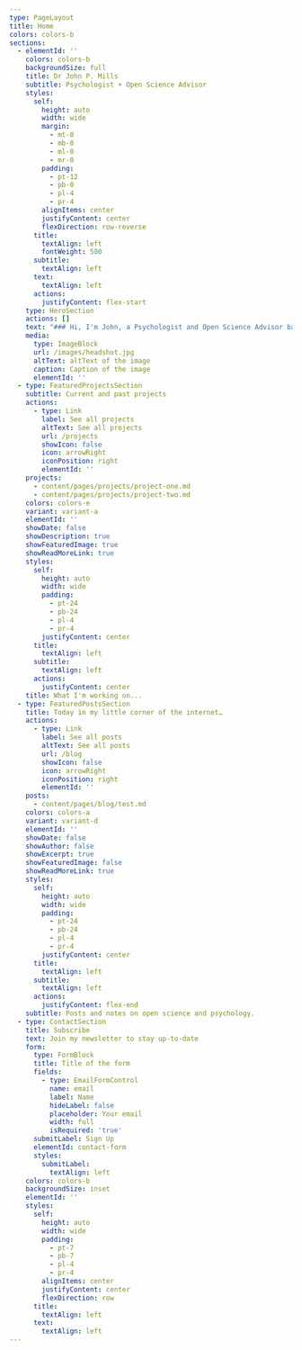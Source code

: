 ```yaml
---
type: PageLayout
title: Home
colors: colors-b
sections:
  - elementId: ''
    colors: colors-b
    backgroundSize: full
    title: Dr John P. Mills
    subtitle: Psychologist + Open Science Advisor
    styles:
      self:
        height: auto
        width: wide
        margin:
          - mt-0
          - mb-0
          - ml-0
          - mr-0
        padding:
          - pt-12
          - pb-0
          - pl-4
          - pr-4
        alignItems: center
        justifyContent: center
        flexDirection: row-reverse
      title:
        textAlign: left
        fontWeight: 500
      subtitle:
        textAlign: left
      text:
        textAlign: left
      actions:
        justifyContent: flex-start
    type: HeroSection
    actions: []
    text: "### Hi, I'm John, a Psychologist and Open Science Advisor based between London and Rotterdam.\n\nI consider myself a problem solver and enjoy coming up with creative solutions. I am currently working on changing the academic culture around research integrity through open science at\_[Erasmus University Rotterdam](https://www.eur.nl/en), and figuring out how best to support online gamers with their mental health at\_[Play Aid](https://www.play-aid.org/).\n"
    media:
      type: ImageBlock
      url: /images/headshot.jpg
      altText: altText of the image
      caption: Caption of the image
      elementId: ''
  - type: FeaturedProjectsSection
    subtitle: Current and past projects
    actions:
      - type: Link
        label: See all projects
        altText: See all projects
        url: /projects
        showIcon: false
        icon: arrowRight
        iconPosition: right
        elementId: ''
    projects:
      - content/pages/projects/project-one.md
      - content/pages/projects/project-two.md
    colors: colors-e
    variant: variant-a
    elementId: ''
    showDate: false
    showDescription: true
    showFeaturedImage: true
    showReadMoreLink: true
    styles:
      self:
        height: auto
        width: wide
        padding:
          - pt-24
          - pb-24
          - pl-4
          - pr-4
        justifyContent: center
      title:
        textAlign: left
      subtitle:
        textAlign: left
      actions:
        justifyContent: center
    title: What I'm working on...
  - type: FeaturedPostsSection
    title: Today in my little corner of the internet…
    actions:
      - type: Link
        label: See all posts
        altText: See all posts
        url: /blog
        showIcon: false
        icon: arrowRight
        iconPosition: right
        elementId: ''
    posts:
      - content/pages/blog/test.md
    colors: colors-a
    variant: variant-d
    elementId: ''
    showDate: false
    showAuthor: false
    showExcerpt: true
    showFeaturedImage: false
    showReadMoreLink: true
    styles:
      self:
        height: auto
        width: wide
        padding:
          - pt-24
          - pb-24
          - pl-4
          - pr-4
        justifyContent: center
      title:
        textAlign: left
      subtitle:
        textAlign: left
      actions:
        justifyContent: flex-end
    subtitle: Posts and notes on open science and psychology.
  - type: ContactSection
    title: Subscribe
    text: Join my newsletter to stay up-to-date
    form:
      type: FormBlock
      title: Title of the form
      fields:
        - type: EmailFormControl
          name: email
          label: Name
          hideLabel: false
          placeholder: Your email
          width: full
          isRequired: 'true'
      submitLabel: Sign Up
      elementId: contact-form
      styles:
        submitLabel:
          textAlign: left
    colors: colors-b
    backgroundSize: inset
    elementId: ''
    styles:
      self:
        height: auto
        width: wide
        padding:
          - pt-7
          - pb-7
          - pl-4
          - pr-4
        alignItems: center
        justifyContent: center
        flexDirection: row
      title:
        textAlign: left
      text:
        textAlign: left
---
```

